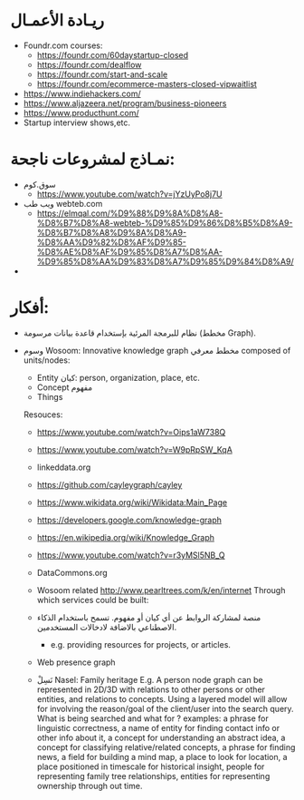 # ريـادة الأعمـال
- Foundr.com courses: 
  - https://foundr.com/60daystartup-closed
  - https://foundr.com/dealflow
  - https://foundr.com/start-and-scale
  - https://foundr.com/ecommerce-masters-closed-vipwaitlist
- https://www.indiehackers.com/
- https://www.aljazeera.net/program/business-pioneers
- https://www.producthunt.com/
- Startup interview shows,etc.

# نمـاذج لمشروعات ناجحة:
- سوق.كوم
  - https://www.youtube.com/watch?v=jYzUyPo8j7U
- ويب طب webteb.com 
  - https://elmqal.com/%D9%88%D9%8A%D8%A8-%D8%B7%D8%A8-webteb-%D9%85%D9%86%D8%B5%D8%A9-%D8%B7%D8%A8%D9%8A%D8%A9-%D8%AA%D9%82%D8%AF%D9%85-%D8%AE%D8%AF%D9%85%D8%A7%D8%AA-%D9%85%D8%AA%D9%83%D8%A7%D9%85%D9%84%D8%A9/
- 

# أفكار: 
- نظام للبرمجة المرئية بإستخدام قاعدة بيانات مرسومة (مخطط Graph).
- وسوم Wosoom: 
  Innovative knowledge graph مخطط معرفي composed of units/nodes: 
    - Entity كيان: person, organization, place, etc.
    - Concept مفهوم
    - Things

  Resouces: 
    - https://www.youtube.com/watch?v=Oips1aW738Q
    - https://www.youtube.com/watch?v=W9pRpSW_KqA
    - linkeddata.org
    - https://github.com/cayleygraph/cayley
    - https://www.wikidata.org/wiki/Wikidata:Main_Page
    - https://developers.google.com/knowledge-graph
    - https://en.wikipedia.org/wiki/Knowledge_Graph 
    - https://www.youtube.com/watch?v=r3yMSl5NB_Q
    - DataCommons.org

    - Wosoom related http://www.pearltrees.com/k/en/internet
  Through which services could be built:
    - منصة لمشاركة الروابط عن أي كيان أو مفهوم. تسمح باستخدام الذكاء الاصطناعي بالاضافة لادخالات المستخدمين.
      - e.g. providing resources for projects, or articles.
    - Web presence graph
    - نَسِلْ Nasel: Family heritage 
  E.g. A person node graph can be represented in 2D/3D with relations to other persons or other entities, and relations to concepts. Using a layered model will allow for involving the reason/goal of the client/user into the search query. What is being searched and what for ? examples: a phrase for linguistic correctness, a name of entity for finding contact info or other info about it, a concept for understanding an abstract idea, a concept for classifying relative/related concepts, a phrase for finding news, a field for building a mind map, a place to look for location, a place positioned in timescale for historical insight, people for representing family tree relationships, entities for representing ownership through out time.
